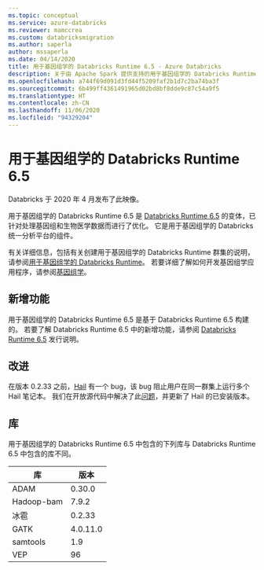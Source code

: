```yaml
---
ms.topic: conceptual
ms.service: azure-databricks
ms.reviewer: mamccrea
ms.custom: databricksmigration
ms.author: saperla
author: mssaperla
ms.date: 04/14/2020
title: 用于基因组学的 Databricks Runtime 6.5 - Azure Databricks
description: 关于由 Apache Spark 提供支持的用于基因组学的 Databricks Runtime 6.5 的发行说明。
ms.openlocfilehash: a744f69d091d3fd44f5209faf2b1d7c2ba74ba3f
ms.sourcegitcommit: 6b499ff4361491965d02bd8bf8dde9c87c54a9f5
ms.translationtype: HT
ms.contentlocale: zh-CN
ms.lasthandoff: 11/06/2020
ms.locfileid: "94329204"
---
```

# <a name="databricks-runtime-65-for-genomics"></a>用于基因组学的 Databricks Runtime 6.5

Databricks 于 2020 年 4 月发布了此映像。

用于基因组学的 Databricks Runtime 6.5 是 [Databricks Runtime 6.5](6.5.md) 的变体，已针对处理基因组和生物医学数据而进行了优化。 它是用于基因组学的 Databricks 统一分析平台的组件。

有关详细信息，包括有关创建用于基因组学的 Databricks Runtime 群集的说明，请参阅[用于基因组学的 Databricks Runtime](../../runtime/genomicsruntime.md#dbr-genomics)。 若要详细了解如何开发基因组学应用程序，请参阅[基因组学](../../applications/genomics/index.md)。

## <a name="new-features"></a>新增功能

用于基因组学的 Databricks Runtime 6.5 是基于 Databricks Runtime 6.5 构建的。 若要了解 Databricks Runtime 6.5 中的新增功能，请参阅 [Databricks Runtime 6.5](6.5.md) 发行说明。

## <a name="improvements"></a>改进

在版本 0.2.33 之前，[Hail](../../applications/genomics/tertiary/hail.md) 有一个 bug，该 bug 阻止用户在同一群集上运行多个 Hail 笔记本。 我们在开放源代码中解决了此[问题](https://github.com/hail-is/hail/pull/8123)，并更新了 Hail 的已安装版本。

## <a name="libraries"></a>库

用于基因组学的 Databricks Runtime 6.5 中包含的下列库与 Databricks Runtime 6.5 中包含的库不同。

| 库                                            | 版本                                            |
|----------------------------------------------------|----------------------------------------------------|
| ADAM                                               | 0.30.0                                             |
| Hadoop-bam                                         | 7.9.2                                              |
| 冰雹                                               | 0.2.33                                             |
| GATK                                               | 4.0.11.0                                           |
| samtools                                           | 1.9                                                |
| VEP                                                | 96                                                 |